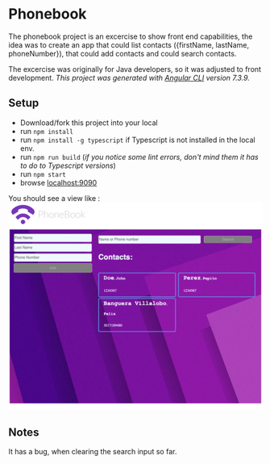 # Phonebook
The phonebook project is an excercise to show front end capabilities, the idea was to create an app that could list contacts ({firstName, lastName, phoneNumber}), that could add contacts and could search contacts.

The excercise was originally for Java developers, so it was adjusted to front development.
_This project was generated with [Angular CLI](https://github.com/angular/angular-cli) version 7.3.9._

## Setup

- Download/fork this project into your local
- run `npm install`
- run `npm install -g typescript` if Typescript is not installed in the local env.
- run `npm run build` (_if you notice some lint errors, don't mind them it has to do to Typescript versions_)
- run `npm start`
- browse [localhost:9090](http://localhost:9090)

You should see a view like :
![img](https://github.com/felixbanguera/phoneBook_front/blob/master/src/assets/img/preview.png)

## Notes
It has a bug, when clearing the search input so far.
